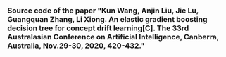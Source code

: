 ### Source code of the paper "Kun Wang, Anjin Liu, Jie Lu, Guangquan Zhang, Li Xiong. An elastic gradient boosting decision tree for concept drift learning[C]. The 33rd Australasian Conference on Artificial Intelligence, Canberra, Australia, Nov.29-30, 2020, 420-432."
